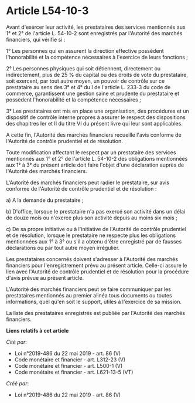 # Article L54-10-3

Avant d'exercer leur activité, les prestataires des services mentionnés aux 1° et 2° de l'article L. 54-10-2 sont enregistrés
par l'Autorité des marchés financiers, qui vérifie si :

1° Les personnes qui en assurent la direction effective possèdent l'honorabilité et la compétence nécessaires à l'exercice de
leurs fonctions ;

2° Les personnes physiques qui soit détiennent, directement ou indirectement, plus de 25 % du capital ou des droits de vote
du prestataire, soit exercent, par tout autre moyen, un pouvoir de contrôle sur ce prestataire au sens des 3° et 4° du I de
l'article L. 233-3 du code de commerce, garantissent une gestion saine et prudente du prestataire et possèdent l'honorabilité
et la compétence nécessaires ;

3° Les prestataires ont mis en place une organisation, des procédures et un dispositif de contrôle interne propres à assurer
le respect des dispositions des chapitres Ier et II du titre VI du présent livre qui leur sont applicables.

A cette fin, l'Autorité des marchés financiers recueille l'avis conforme de l'Autorité de contrôle prudentiel et de
résolution.

Toute modification affectant le respect par un prestataire des services mentionnés aux 1° et 2° de l'article L. 54-10-2 des
obligations mentionnées aux 1° à 3° du présent article doit faire l'objet d'une déclaration auprès de l'Autorité des marchés
financiers.

L'Autorité des marchés financiers peut radier le prestataire, sur avis conforme de l'Autorité de contrôle prudentiel et de
résolution :

a) A la demande du prestataire ;

b) D'office, lorsque le prestataire n'a pas exercé son activité dans un délai de douze mois ou n'exerce plus son activité
depuis au moins six mois ;

c) De sa propre initiative ou à l'initiative de l'Autorité de contrôle prudentiel et de résolution, lorsque le prestataire ne
respecte plus les obligations mentionnées aux 1° à 3° ou s'il a obtenu d'être enregistré par de fausses déclarations ou par
tout autre moyen irrégulier.

Les prestataires concernés doivent s'adresser à l'Autorité des marchés financiers pour l'enregistrement prévu au présent
article. Celle-ci assure le lien avec l'Autorité de contrôle prudentiel et de résolution pour la procédure d'avis prévue au
présent article.

L'Autorité des marchés financiers peut se faire communiquer par les prestataires mentionnés au premier alinéa tous documents
ou toutes informations, quel qu'en soit le support, utiles à l'exercice de sa mission.

La liste des prestataires enregistrés est publiée par l'Autorité des marchés financiers.

**Liens relatifs à cet article**

_Cité par_:

  - Loi n°2019-486 du 22 mai 2019 - art. 86 (V)
  - Code monétaire et financier - art. L312-23 (V)
  - Code monétaire et financier - art. L500-1 (V)
  - Code monétaire et financier - art. L621-13-5 (VT)

_Créé par_:

  - Loi n°2019-486 du 22 mai 2019 - art. 86 (V)

